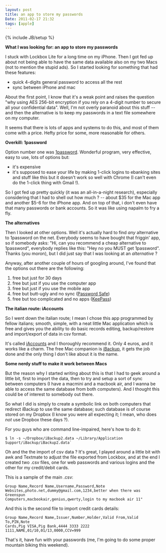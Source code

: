 ```yaml
---
layout: post
title: an app to store my passwords
Date: 2011-02-17 21:32
tags: [apple]
---
```

{% include JB/setup %} 

**What I was looking for: an app to store my passwords**

I stuck with Lockbox Lite for a long time on my iPhone. Then I got fed up
about not being able to have the same data available also on my two Macs (not
to mention the stupid ads). So I started looking for something that had these
features:

  * quick 4-digits general password to access all the rest
  * sync between iPhone and mac

About the first point, I know that it's a weak point and raises the question
"why using AES 256-bit encryption if you rely on a 4-digit number to secure
all your confidential data". Well, I'm not overly paranoid about this stuff --
and then the alternative is to keep my passwords in a text file somewhere on
my computer.

It seems that there is lots of apps and systems to do this, and most of them
come with a price. Hefty price for some, more reasonable for others.

**Overkill: 1password**

Option number one was [1password](http://agilewebsolutions.com/onepassword).
Wonderful program, very effective, easy to use, lots of options but:

  * it's expensive
  * it's supposed to ease your life by making 1-click logins to ebanking sites and stuff like this but it doesn't work so well with Chrome (I can't even do the 1-click thing with Gmail !).

So I got fed up pretty quickly (it was an all-in-a-night research), especially
considering that I had to shell out how much ? -- about $35 for the Mac app
and another $5-6 for the iPhone app. And on top of that, i don't even have
that many passwords or bank accounts. So it was like using napalm to fry a
fly.

**The alternatives**

Then I looked at other options. Well it's actually hard to find _any_
alternative to 1password on the net. Everybody seems to have bought that
friggin' app, so if somebody asks: "Hi, can you recommend a cheap alternative
to 1password", everybody replies like this: "Hey no you MUST get 1password".
Thanks (you moron), but I did just say that I was looking at an _alternative_ ?

Anyway, after another couple of hours of googling around, I've found that the
options out there are the following:

  1. free but just for 30 days
  2. free but just if you use the computer app
  3. free but just if you use the mobile app
  4. free but butt-ugly and no sync ([Password Safe](http://passwordsafe.sourceforge.net/))
  5. free but too complicated and no apps ([KeePass](http://keepass.info/))

**The italian route: iAccounts**

So I went down the italian route; I mean I chose this app programmed by fellow
italians; smooth, simple, with a neat little Mac application which is free and
gives you the ability to do basic records editing, backup/restore and
import/export of data in csv format.

It's called [iAccounts](http://www.venticentostudio.it/site/iAccounts.htm) and
I thoroughly recommend it. Only 4 euros, and it works like a charm. The free
Mac companion is [iBackup](http://www.venticentostudio.it/site/iBackup.htm),
it gets the job done and the only thing I don't like about it is the name.

**Some nerdy stuff to make it work between Macs**

But the reason why I started writing about this is that I had to geek around a
little bit, first to import the data, then to try and setup a sort of sync
between computers (I have a macmini and a macbook air, and I wanna be able to
access the same database from both computers). And I thought this could be of
interest to somebody out there.

So what I did is simply to create a symbolic link on both computers that
redirect iBackup to use the same database; such database is of course stored
on my Dropbox (I know you were all expecting it; I mean, who does _not_ use
Dropbox these days ?).

For you guys who are command line-impaired, here's how to do it:

	$ ln -s ~/Dropbox/iBackup2.data ~/Library/Application Support/iBackup/iBackup2.data`

Oh and the the import of csv data ? It's great, I played around a little bit
with awk and Textmate to adjust the file exported from Lockbox, and at the end
I created two .csv files, one for web passwords and various logins and the
other for my credit/debit cards.

This is a sample of the main .csv:

    
    Group Name,Record Name,Username,Password,Note
    Websites,photo.net,dummy@gmail.com,1234,better when there was Greenspun
    Computers,macbookair,genius,qwerty,login to my macbook air 11"
    

And this is the second file to import credit cards details:

    
    Group Name,Record Name,Issuer,Number,Holder,Valid From,Valid To,PIN,Note
    Cards,Pig VISA,Pig Bank,4444 3333 2222 1111,NAME,01/10,01/13,0000,CCV=999
    

That's it, have fun with your passwords (me, I'm going to do some proper
mountain biking this weekend).
